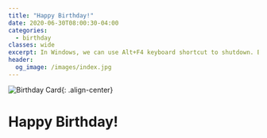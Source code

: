```yaml
---
title: "Happy Birthday!"
date: 2020-06-30T08:00:30-04:00
categories:
  - birthday
classes: wide
excerpt: In Windows, we can use Alt+F4 keyboard shortcut to shutdown. But Linux doesn’t have such feature out of the box. After switching to Ubuntu, I struggled trying to make a keyboard shortcut for shutting down the computer.
header:
  og_image: /images/index.jpg
---
```

![Birthday Card](/images/index.png){: .align-center}
# Happy Birthday!
